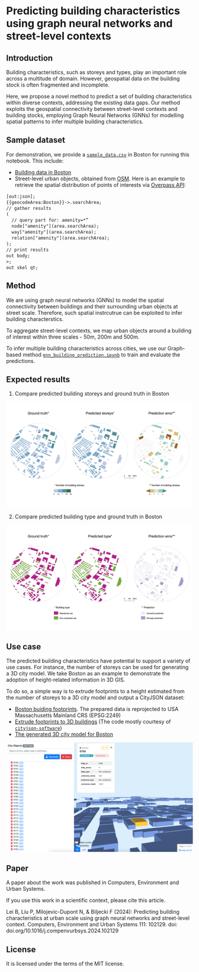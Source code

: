 # Predicting building characteristics using graph neural networks and street-level contexts

## Introduction

Building characteristics, such as storeys and types, play an important role across a multitude of domain. However, geospatial data on the building stock is often fragmented and incomplete.

Here, we propose a novel method to predict a set of building characteristics within diverse contexts, addressing the existing data gaps. Our method exploits the geospatial connectivity between street-level contexts and building stocks, employing Graph Neural Networks (GNNs) for modelling spatial patterns to infer multiple building characteristics.

<!-- ## Data

Two types of data are considered for designing our method:

- Building data from open government datasets
- Street-level contexts from [OpenStreetMap](https://www.openstreetmap.org/), using [Overpass](https://overpass-turbo.eu/) -->


## Sample dataset

For demonstration, we provide a [`sample_data.csv`](https://github.com/binyulei/gnn-building-characteristics-prediction/blob/c5e0c18e87b2c2309e64b97f8818d4af372b138a/sample_data/sample_data.csv) in Boston for running this notebook. This include:

- [Building data in Boston](https://data.boston.gov/dataset/boston-buildings-inventory)
- Street-level urban objects, obtained from [OSM](https://www.openstreetmap.org/#map=12/42.3125/-70.9979). Here is an example to retrieve the spatial distribution of points of interests via [Overpass API](https://overpass-turbo.eu/):


```shell
[out:json];
{{geocodeArea:Boston}}->.searchArea;
// gather results
(
  // query part for: amenity=*”
  node["amenity"](area.searchArea);
  way["amenity"](area.searchArea);
  relation["amenity"](area.searchArea);
);
// print results
out body;
>;
out skel qt;
```

## Method

We are using graph neural networks (GNNs) to model the spatial connectivity between buildings and their surrounding urban objects at street scale. Therefore, such spatial instrcutrue can be exploited to infer building characterstics.

To aggregate street-level contexts, we map urban objects around a building of interest within three scales - 50m, 200m and 500m.

To infer multiple building characteristics across cities, we use our Graph-based method [`gnn_building_prediction.ipynb`](https://github.com/binyulei/gnn-building-characteristics-prediction/blob/0897d90d57b3fbd05bef5e96154208a94bda5ec9/gnn_building_prediction.ipynb) to train and evaluate the predictions.


## Expected results

1. Compare predicted building storeys and ground truth in Boston
<div align=center>
<img src="outputs/boston_predicted_storey.jpg">
</div>

2. Compare predicted building type and ground truth in Boston
<div align=center>
<img src="outputs/boston_predicted_type.jpg">
</div>

## Use case

The predicted building characteristics have potential to support a variety of use cases. For instance, the number of storeys can be used for generating a 3D city model. We take Boston as an example to demonstrate the adoption of height-related information in 3D GIS.

To do so, a simple way is to extrude footprints to a height estimated from the number of storeys to a 3D city model and output a CityJSON dataset:

- [Boston buiding footprints](https://github.com/binyulei/gnn-building-characteristics-prediction/blob/5351c5b4d0877cd21966b2f0224741f555d38f77/sample_data/boston_footprint_2249.geojson). The prepared data is reprojected to USA Massachusetts Mainland CRS (EPSG:2249)
- [Extrude footprints to 3D buildings](https://github.com/binyulei/gnn-building-characteristics-prediction/blob/5351c5b4d0877cd21966b2f0224741f555d38f77/3d_generating.py) (The code mostly courtesy of [`cityjson-software`](https://github.com/tudelft3d/cityjson-software/blob/master/extruder/extruder.py))
- [The generated 3D city model for Boston](https://github.com/binyulei/gnn-building-characteristics-prediction/blob/5351c5b4d0877cd21966b2f0224741f555d38f77/sample_data/boston_3d_model.json)

<div align=center>
<img src="outputs/boston_3d.png">
</div>

## Paper

A paper about the work was published in Computers, Environment and Urban Systems.

If you use this work in a scientific context, please cite this article.

Lei B, Liu P, Milojevic-Dupont N, & Biljecki F (2024): Predicting building characteristics at urban scale using graph neural networks and street-level context. Computers, Environment and Urban Systems 111: 102129. doi: doi.org/10.1016/j.compenvurbsys.2024.102129

## License

It is licensed under the terms of the MIT license.

